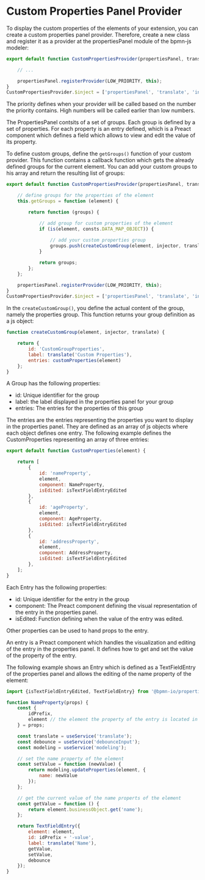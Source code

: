 # Custom Properties Panel Provider
To display the custom properties of the elements of your extension, you can create a custom properties panel provider.
Therefore, create a new class and register it as a provider at the propertiesPanel module of the bpmn-js modeler:
```javascript
export default function CustomPropertiesProvider(propertiesPanel, translate, injector) {

    // ...

    propertiesPanel.registerProvider(LOW_PRIORITY, this);
}
CustomPropertiesProvider.$inject = ['propertiesPanel', 'translate', 'injector'];
```

The priority defines when your provider will be called based on the number the priority contains. High numbers will
be called earlier than low numbers.

The PropertiesPanel contsits of a set of groups. Each group is defined by a set of properties. For each property is an
entry defined, which is a Preact component which defines a field which allows to view and edit the value of its property.

To define custom groups, define the ```getGroups()``` function of your custom provider. This function contains a callback 
function which gets the already defined groups for the current element. You can add your custom groups to his array and
return the resulting list of groups:
```javascript
export default function CustomPropertiesProvider(propertiesPanel, translate, injector) {

    // define groups for the properties of the element
    this.getGroups = function (element) {

        return function (groups) {

            // add group for custom properties of the element
            if (is(element, consts.DATA_MAP_OBJECT)) {
                
                // add your custom properties group
                groups.push(createCustomGroup(element, injector, translate));
            }

            return groups;
        };
    };

    propertiesPanel.registerProvider(LOW_PRIORITY, this);
}
CustomPropertiesProvider.$inject = ['propertiesPanel', 'translate', 'injector'];
```

In the ```createCustomGroup()```, you define the actual content of the group, namely the properties group. This function
returns your group definition as a js object:

````javascript
function createCustomGroup(element, injector, translate) {

    return {
        id: 'CustomGroupProperties',
        label: translate('Custom Properties'),
        entries: customProperties(element)
    };
}
````

A Group has the following properties:
- id: Unique identifier for the group
- label: the label displayed in the properties panel for your group
- entries: The entries for the properties of this group

The entries are the entries representing the properties you want to display in the properties panel. They are defined as 
an array of js objects where each object defines one entry. The following example defines the CustomProperties representing
an array of three entries:
```javascript
export default function CustomProperties(element) {

    return [
        {
            id: 'nameProperty',
            element,
            component: NameProperty,
            isEdited: isTextFieldEntryEdited
        },
        {
            id: 'ageProperty',
            element,
            component: AgeProperty,
            isEdited: isTextFieldEntryEdited
        },
        {
            id: 'addressProperty',
            element,
            component: AddressProperty,
            isEdited: isTextFieldEntryEdited
        },
    ];
}
```

Each Entry has the following properties:
- id: Unique identifier for the entry in the group
- component: The Preact component defining the visual representation of the entry in the properties panel.
- isEdited: Function defining when the value of the entry was edited.

Other properties can be used to hand props to the entry.

An entry is a Preact component which handles the visualization and editing of the entry in the properties panel. It
defines how to get and set the value of the property of the entry.

The following example shows an Entry which is defined as a TextFieldEntry of the properties panel and allows the editing 
of the name property of the element:
````javascript
import {isTextFieldEntryEdited, TextFieldEntry} from '@bpmn-io/properties-panel';

function NameProperty(props) {
    const {
        idPrefix,
        element // the element the property of the entry is located in
    } = props;

    const translate = useService('translate');
    const debounce = useService('debounceInput');
    const modeling = useService('modeling');

    // set the name property of the element
    const setValue = function (newValue) {
        return modeling.updateProperties(element, {
            name: newValue
        });
    };

    // get the current value of the name properts of the element
    const getValue = function () {
        return element.businessObject.get('name');
    };

    return TextFieldEntry({
        element: element,
        id: idPrefix + '-value',
        label: translate('Name'),
        getValue,
        setValue,
        debounce
    });
}
````